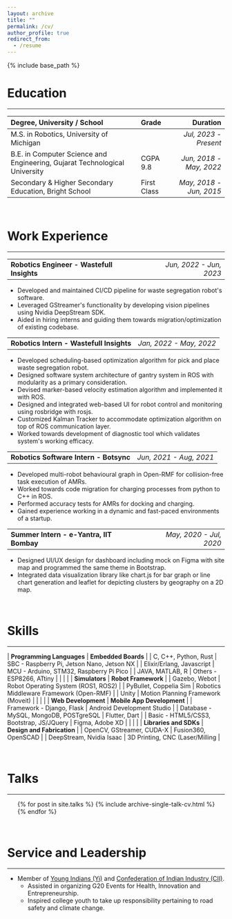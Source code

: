 ```yaml
---
layout: archive
title: ""
permalink: /cv/
author_profile: true
redirect_from:
  - /resume
---
```


{% include base_path %}

Education
======
<hr>

| Degree, University / School                                                | Grade       |Duration |  
| :---                                                                       | :---        |    ---: |
| M.S. in Robotics, University of Michigan                                   |             | *Jul, 2023 - Present* |
| B.E. in Computer Science and Engineering, Gujarat Technological University | CGPA 9.8    | *Jun, 2018 - May, 2022* |
| Secondary & Higher Secondary Education, Bright School                      | First Class | *May, 2018 - Jun, 2015* |

<br>

Work Experience
=====
<hr>

|                                                           |                         |
| :---                                                      |                    ---: | 
| **Robotics Engineer  -   Wastefull Insights**             | *Jun, 2022 - Jun, 2023* |

* Developed and maintained CI/CD pipeline for waste segregation robot's software.
* Leveraged GStreamer's functionality by developing vision pipelines using Nvidia DeepStream SDK.
* Aided in hiring interns and guiding them towards migration/optimization of existing codebase.


|                                            |                         |
| :---                                       |                    ---: |
| **Robotics Intern  -  Wastefull Insights** | *Jan, 2022 - May, 2022* |

* Developed scheduling-based optimization algorithm for pick and place waste segregation robot.
* Designed software system architecture of gantry system in ROS with modularity as a primary consideration.
* Devised marker-based velocity estimation algorithm and implemented it with ROS.
* Designed and integrated web-based UI for robot control and monitoring using rosbridge with rosjs.
* Customized Kalman Tracker to accommodate optimization algorithm on top of ROS communication layer.
* Worked towards development of diagnostic tool which validates system's working efficacy.

|                                            |                         |
| :---                                       |                    ---: | 
| **Robotics Software Intern   -   Botsync** | *Jun, 2021 - Aug, 2021* |

* Developed multi-robot behavioural graph in Open-RMF for collision-free task execution of AMRs.
* Worked towards code migration for charging processes from python to C++ in ROS.
* Performed accuracy tests for AMRs for docking and charging.
* Gained experience working in a dynamic and fast-paced environments of a startup.

|                                            |                         |
| :---                                       |                    ---: |
| **Summer Intern  -  e-Yantra, IIT Bombay** | *May, 2020 - Jul, 2020* |

* Designed UI/UX design for dashboard including mock on Figma with site map and programmed the same theme in Bootstrap.
* Integrated data visualization library like chart.js for bar graph or line chart generation and leaflet for depicting clusters by geography on a 2D map.

<br>
  
Skills
======
<hr>

| **Programming Languages** | **Embedded Boards**                        |
| C, C++, Python, Rust      | SBC - Raspberry Pi, Jetson Nano, Jetson NX | 
| Elixir/Erlang, Javascript | MCU - Arduino, STM32, Raspberry Pi Pico    | 
| JAVA, MATLAB, R           | Others - ESP8266, ATtiny                   | 
|                           |                                            |
| **Simulators**            | **Robot Framework**                        |
| Gazebo, Webot             | Robot Operating System (ROS1, ROS2)        | 
| PyBullet, Coppelia Sim    | Robotics Middleware Framework (Open-RMF)   | 
| Unity                     | Motion Planning Framework (Moveit)         | 
|                                          |                             |
| **Web Development**                      | **Mobile App Development**  |
| Framework - Django, Flask                | Android Development Studio  |
| Database - MySQL, MongoDB, POSTgreSQL    | Flutter, Dart               |
| Basic - HTML5/CSS3, Bootstrap, JS/JQuery | Figma, Adobe XD             |
|                                          |                             |
| **Libraries and SDKs**    | **Design and Fabrication**      |
| OpenCV, GStreamer, CUDA-X | Fusion360, OpenSCAD             |
| DeepStream, Nvidia Isaac  | 3D Printing, CNC (Laser/Milling |

<br>

<!---
Publications
======
<hr>


  <ul>{% for post in site.publications %}
    {% include archive-single-cv.html %}
  {% endfor %}</ul>

<br>
--->
  
Talks
======
<hr>

  <ul>{% for post in site.talks %}
    {% include archive-single-talk-cv.html %}
  {% endfor %}</ul>

<br>
  
Service and Leadership
======
<hr>

* Member of [Young Indians (Yi)](https://youngindians.net/) and [Confederation of Indian Industry (CII)](https://www.cii.in/).
  * Assisted in organizing G20 Events for Health, Innovation and Entrepreneurship.
  * Inspired college youth to take up responsibility pertaining to road safety and climate change.
